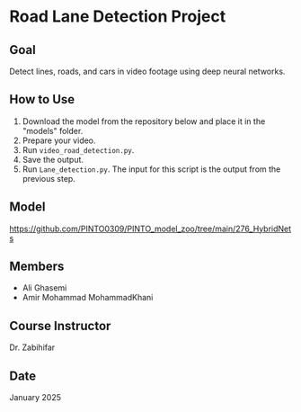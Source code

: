 # Road Lane Detection Project

## Goal
Detect lines, roads, and cars in video footage using deep neural networks.

## How to Use
1. Download the model from the repository below and place it in the "models" folder.
2. Prepare your video.
3. Run `video_road_detection.py`.
4. Save the output.
5. Run `Lane_detection.py`. The input for this script is the output from the previous step.

## Model
https://github.com/PINTO0309/PINTO_model_zoo/tree/main/276_HybridNets

## Members
- Ali Ghasemi
- Amir Mohammad MohammadKhani

## Course Instructor
Dr. Zabihifar

## Date
January 2025



